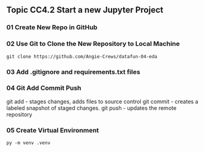 ## Topic CC4.2 Start a new Jupyter Project

### 01 Create New Repo in GitHub

### 02 Use Git to Clone the New Repository to Local Machine
```shell
git clone https://github.com/Angie-Crews/datafun-04-eda
```

### 03 Add .gitignore and requirements.txt files

### 04 Git Add Commit Push
git add - stages changes, adds files to source control
git commit - creates a labeled snapshot of staged changes.
git push - updates the remote repository

### 05 Create Virtual Environment 
```shell
py -m venv .venv
```


